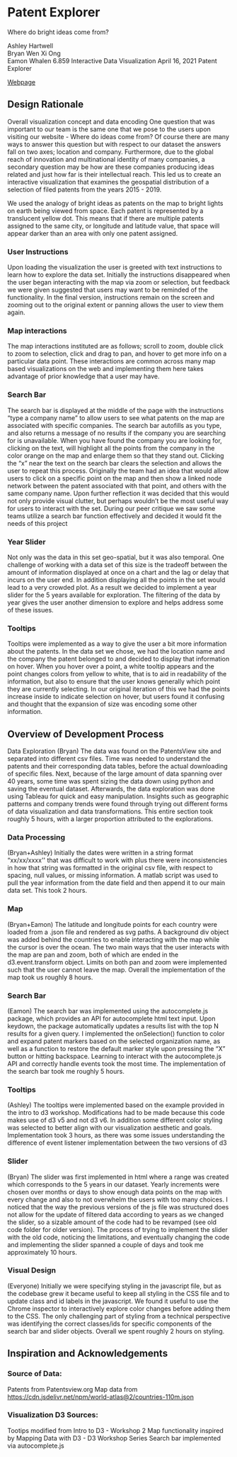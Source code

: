 # Patent Explorer
Where do bright ideas come from?

Ashley Hartwell  
Bryan Wen Xi Ong  
Eamon Whalen
6.859 Interactive Data Visualization
April 16, 2021
Patent Explorer

[Webpage](https://6859-sp21.github.io/a4-patent-explorer/)


## Design Rationale
Overall visualization concept and data encoding
One question that was important to our team is the same one that we pose to the users upon visiting our website - Where do ideas come from? Of course there are many ways to answer this question but with respect to our dataset the answers fall on two axes; location and company. Furthermore, due to the global reach of innovation and multinational identity of many companies, a secondary question may be how are these companies producing ideas related and just how far is their intellectual reach. This led us to create an interactive visualization that examines the geospatial distribution of a selection of filed patents from the years 2015 - 2019. 

We used the analogy of bright ideas as patents on the map to bright lights on earth being viewed from space. Each patent is represented by a translucent yellow dot. This means that if there are multiple patents assigned to the same city, or longitude and latitude value, that space will appear darker than an area with only one patent assigned. 

### User Instructions
Upon loading the visualization the user is greeted with text instructions to learn how to  explore the data set. Initially the instructions disappeared when the user began interacting with the map via zoom or selection, but feedback we were given suggested that users may want to be reminded of the functionality. In the final version, instructions remain on the screen and zooming out to the original extent or panning allows the user to view them again. 
 
### Map interactions
The map interactions instituted are as follows; scroll to zoom, double click to zoom to selection, click and drag to pan, and hover to get more info on a particular data point. These interactions are common across many map based visualizations on the web and implementing them here takes advantage of prior knowledge that a user may have.

### Search Bar 
The search bar is displayed at the middle of the page with the instructions “type a company name” to allow users to see what patents on the map are associated with specific companies. The search bar autofills as you type, and also returns a message of no results if the company you are searching for is unavailable. When you have found the company you are looking for, clicking on the text, will highlight all the points from the company in the color orange on the map and enlarge them so that they stand out. Clicking the “x” near the text on the search bar clears the selection and allows the user to repeat this process. Originally the team had an idea that would allow users to click on a specific point on the map and then show a linked node network between the patent associated with that point, and others with the same company name. Upon further reflection it was decided that this would not only provide visual clutter, but perhaps wouldn’t be the most useful way for users to interact with the set. During our peer critique we saw some teams utilize a search bar function effectively and decided it would fit the needs of this project

### Year Slider
Not only was the data in this set geo-spatial, but it was also temporal. One challenge of working with a data set of this size is the tradeoff between the amount of information displayed at once on a chart and the lag or delay that incurs on the user end. In addition displaying all the points in the set would lead to a very crowded plot. As a result we decided to implement a year slider for the 5 years available for exploration. The filtering of the data by year gives the user another dimension to explore and helps address some of these issues. 

### Tooltips
Tooltips were implemented as a way to give the user a bit more information about the patents. In the data set we chose, we had the location name and the company the patent belonged to and decided to display that information on hover. When you hover over a point, a white tooltip appears and the point changes colors from yellow to white, that is to aid in readability of the information, but also to ensure that the user knows generally which point they are currently selecting. In our original iteration of this we had the points increase inside to indicate selection on hover, but users found it confusing and thought that the expansion of size was encoding some other information. 


## Overview of Development Process
Data Exploration
(Bryan) The data was found on the PatentsView site and separated into different csv files. Time was needed to understand the patents and their corresponding data tables, before the actual downloading of specific files. Next, because of the large amount of data spanning over 40 years, some time was spent sizing the data down using python and saving the eventual dataset. Afterwards, the data exploration was done using Tableau for quick and easy manipulation. Insights such as geographic patterns and company trends were found through trying out different forms of data visualization and data transformations. This entire section took roughly 5 hours, with a larger proportion attributed to the explorations.

### Data Processing
(Bryan+Ashley)
Initially the dates were written in a string format “xx/xx/xxxx'' that was difficult to work with plus there were inconsistencies in how that string was formatted in the original csv file, with respect to spacing, null values, or missing information. A matlab script was used to pull the year information from the date field and then append it to our main data set. This took 2 hours.

### Map
(Bryan+Eamon) The latitude and longitude points for each country were loaded from a .json file and rendered as svg paths. A background div object was added behind the countries to enable interacting with the map while the cursor is over the ocean. The two main ways that the user interacts with the map are pan and zoom, both of which are ended in the d3.event.transform object. Limits on both pan and zoom were implemented such that the user cannot leave the map. Overall the implementation of the map took us roughly 8 hours. 

### Search Bar
(Eamon) The search bar was implemented using the autocomplete.js package, which provides an API for autocomplete html text input. Upon keydown, the package automatically updates a results list with the top N results for a given query. I implemented the onSelection() function to color and expand patent markers based on the selected organization name, as well as a function to restore the default marker style upon pressing the “X” button or hitting backspace. Learning to interact with the autocomplete.js API and correctly handle events took the most time. The implementation of the search bar took me roughly 5 hours.

### Tooltips
(Ashley) The tooltips were implemented based on the example provided in the intro to d3 workshop. Modifications had to be made because this code makes use of d3 v5 and not d3 v6. In addition some different color styling was selected to better align with our visualization aesthetic and goals. Implementation took 3 hours, as there was some issues understanding the difference of event listener implementation between the two versions of d3

### Slider
(Bryan) The slider was first implemented in html where a range was created which corresponds to the 5 years in our dataset. Yearly increments were chosen over months or days to show enough data points on the map with every change and also to not overwhelm the users with too many choices. I noticed that the way the previous versions of the js file was structured does not allow for the update of filtered data according to years as we changed the slider, so a sizable amount of the code had to be revamped (see old code folder for older version). The process of trying to implement the slider with the old code, noticing the limitations, and eventually changing the code and implementing the slider spanned a couple of days and took me approximately 10 hours. 

### Visual Design
(Everyone) Initially we were specifying styling in the javascript file, but as the codebase grew it became useful to keep all styling in the CSS file and to update class and id labels in the javascript. We found it useful to use the Chrome inspector to interactively explore color changes before adding them to the CSS. The only challenging part of styling from a technical perspective was identifying the correct classes/ids for specific components of the search bar and slider objects. Overall we spent roughly 2 hours on styling.


## Inspiration and Acknowledgements

### Source of Data: 
Patents from Patentsview.org
Map data from https://cdn.jsdelivr.net/npm/world-atlas@2/countries-110m.json

### Visualization D3 Sources: 
Tootips modified from Intro to D3 - Workshop 2
Map functionality inspired by Mapping Data with D3 - D3 Workshop Series
Search bar implemented via autocomplete.js
